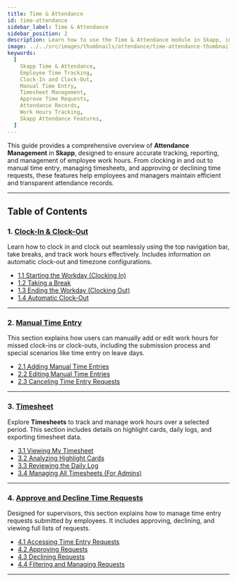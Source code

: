 ```yaml
---
title: Time & Attendance
id: time-attendance
sidebar_label: Time & Attendance
sidebar_position: 2
description: Learn how to use the Time & Attendance module in Skapp, including clocking in and out, manual time entry, managing timesheet, and approving time requests to ensure accurate tracking and management of employee work hours.
image: ../../src/images/thumbnails/attendance/time-attendance-thumbnail.png
keywords:
  [
    Skapp Time & Attendance,
    Employee Time Tracking,
    Clock-In and Clock-Out,
    Manual Time Entry,
    Timesheet Management,
    Approve Time Requests,
    Attendance Records,
    Work Hours Tracking,
    Skapp Attendance Features,
  ]
---
```


This guide provides a comprehensive overview of **Attendance Management** in **Skapp**, designed to ensure accurate tracking, reporting, and management of employee work hours. From clocking in and out to manual time entry, managing timesheets, and approving or declining time requests, these features help employees and managers maintain efficient and transparent attendance records.

---

## Table of Contents

### 1. [Clock-In & Clock-Out](clock-in-clock-out)

Learn how to clock in and clock out seamlessly using the top navigation bar, take breaks, and track work hours effectively. Includes information on automatic clock-out and timezone configurations.

- [1.1 Starting the Workday (Clocking In)](clock-in-clock-out#clocking-in)
- [1.2 Taking a Break](clock-in-clock-out#taking-a-break)
- [1.3 Ending the Workday (Clocking Out)](clock-in-clock-out#clocking-out)
- [1.4 Automatic Clock-Out](clock-in-clock-out#automatic-clock-out)

---

### 2. [Manual Time Entry](manual-time-entries)

This section explains how users can manually add or edit work hours for missed clock-ins or clock-outs, including the submission process and special scenarios like time entry on leave days.

- [2.1 Adding Manual Time Entries](manual-time-entries#adding-a-manual-time-entry)
- [2.2 Editing Manual Time Entries](manual-time-entries#editing-a-time-entry)
- [2.3 Canceling Time Entry Requests](manual-time-entries#canceling-a-time-entry-request)

---

### 3. [Timesheet](timesheet)

Explore **Timesheets** to track and manage work hours over a selected period. This section includes details on highlight cards, daily logs, and exporting timesheet data.

- [3.1 Viewing My Timesheet](timesheet#my-timesheet)
- [3.2 Analyzing Highlight Cards](timesheet#highlight-cards)
- [3.3 Reviewing the Daily Log](timesheet#daily-log)
- [3.4 Managing All Timesheets (For Admins)](timesheet#all-timesheets)

---

### 4. [Approve and Decline Time Requests](manage-time-requests)

Designed for supervisors, this section explains how to manage time entry requests submitted by employees. It includes approving, declining, and viewing full lists of requests.

- [4.1 Accessing Time Entry Requests](manage-time-requests#accessing-time-entry-requests)
- [4.2 Approving Requests](manage-time-requests#approving-a-request)
- [4.3 Declining Requests](manage-time-requests#declining-a-request)
- [4.4 Filtering and Managing Requests](manage-time-requests#filtering-requests)

---

